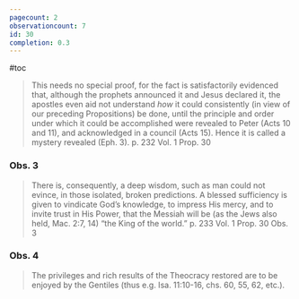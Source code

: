 ```yaml
---
pagecount: 2
observationcount: 7
id: 30
completion: 0.3
---
```

#toc

>This needs no special proof, for the fact is satisfactorily evidenced that, although the prophets announced it and Jesus declared it, the apostles even aid not understand *how* it could consistently (in view of our preceding Propositions) be done, until the principle and order under which it could be accomplished were revealed to Peter (Acts 10 and 11), and acknowledged in a council (Acts 15). Hence it is called a mystery revealed (Eph. 3).
>p. 232 Vol. 1 Prop. 30

### Obs. 3
>There is, consequently, a deep wisdom, such as man could not evince, in those isolated, broken predictions. A blessed sufficiency is given to vindicate God’s knowledge, to impress His mercy, and to invite trust in His Power, that the Messiah will be (as the Jews also held, Mac. 2:7, 14) “the King of the world.”
>p. 233 Vol. 1 Prop. 30 Obs. 3

### Obs. 4
>The privileges and rich results of the Theocracy restored are to be enjoyed by the Gentiles (thus e.g. Isa. 11:10-16, chs. 60, 55, 62, etc.).


